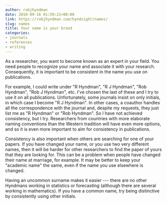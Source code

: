 ```yaml
---
author: robjhyndman
date: 2010-09-16 01:59:21+00:00
link: https://robjhyndman.com/hyndsight/names/
slug: names
title: Your name is your brand
categories:
- journals
- references
- writing
---
```


As a researcher, you want to become known as an expert in your field. You need people to recognize your name and associate it with your research. Consequently, it is important to be consistent in the name you use on publications.

For example, I could write under "R Hyndman", "R J Hyndman", "Rob Hyndman", "Rob J Hyndman", etc. I've chosen the last of these and I try to use it on all publications. Unfortunately, some journals insist on only initials, in which case I become "R J Hyndman". In other cases, a coauthor handles all the correspondence with the journal and, despite my requests, they just list me as "R Hyndman" or "Rob Hyndman". So I have not achieved consistency, but I try. Researchers from countries with more elaborate naming conventions than the Western tradition will have even more options, and so it is even more important to aim for consistency in publications.

Consistency is also important when others are searching for one of your papers. If you have changed your name, or you use two very different names, then it will be harder for other researchers to find the paper of yours that they are looking for. This can be a problem when people have changed their name at marriage, for example. It may be better to keep your "academic name" the same, even if the name you use elsewhere is changed.

Having an uncommon surname makes it easier --- there are no other Hyndmans working in statistics or forecasting (although there are several working in mathematics). If you have a common name, try being distinctive by consistently using other initials.
